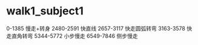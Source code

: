 # walk1_subject1
0-1385 慢走+转身 
2480-2591 快直线
2657-3117 快走圆弧转弯
3163-3578 快走直角转弯
5344-5772 小步慢走
6549-7846 侧步慢走

